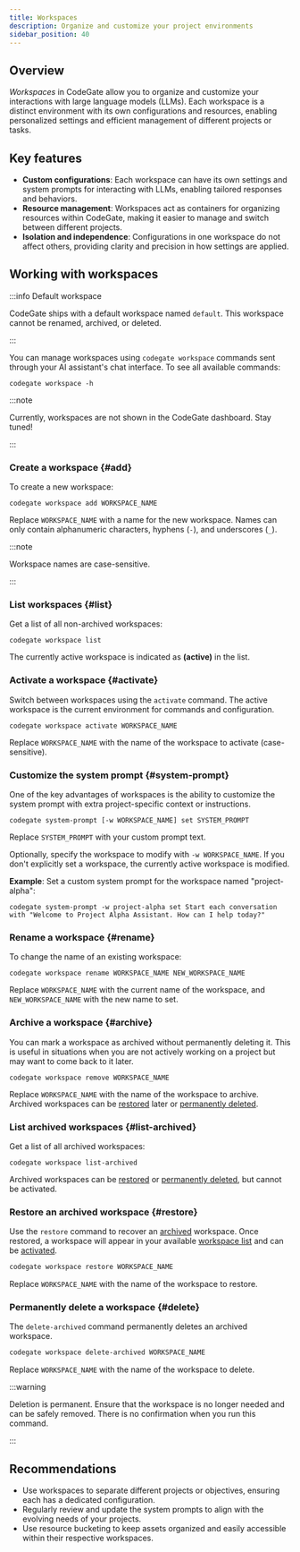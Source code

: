 ```yaml
---
title: Workspaces
description: Organize and customize your project environments
sidebar_position: 40
---
```


## Overview

_Workspaces_ in CodeGate allow you to organize and customize your interactions
with large language models (LLMs). Each workspace is a distinct environment with
its own configurations and resources, enabling personalized settings and
efficient management of different projects or tasks.

## Key features

- **Custom configurations**: Each workspace can have its own settings and system
  prompts for interacting with LLMs, enabling tailored responses and behaviors.
- **Resource management**: Workspaces act as containers for organizing resources
  within CodeGate, making it easier to manage and switch between different
  projects.
- **Isolation and independence**: Configurations in one workspace do not affect
  others, providing clarity and precision in how settings are applied.

## Working with workspaces

:::info Default workspace

CodeGate ships with a default workspace named `default`. This workspace cannot
be renamed, archived, or deleted.

:::

You can manage workspaces using `codegate workspace` commands sent through your
AI assistant's chat interface. To see all available commands:

```plain
codegate workspace -h
```

:::note

Currently, workspaces are not shown in the CodeGate dashboard. Stay tuned!

:::

### Create a workspace {#add}

To create a new workspace:

```plain
codegate workspace add WORKSPACE_NAME
```

Replace `WORKSPACE_NAME` with a name for the new workspace. Names can only
contain alphanumeric characters, hyphens (`-`), and underscores (`_`).

:::note

Workspace names are case-sensitive.

:::

### List workspaces {#list}

Get a list of all non-archived workspaces:

```plain
codegate workspace list
```

The currently active workspace is indicated as **(active)** in the list.

### Activate a workspace {#activate}

Switch between workspaces using the `activate` command. The active workspace is
the current environment for commands and configuration.

```plain
codegate workspace activate WORKSPACE_NAME
```

Replace `WORKSPACE_NAME` with the name of the workspace to activate
(case-sensitive).

### Customize the system prompt {#system-prompt}

One of the key advantages of workspaces is the ability to customize the system
prompt with extra project-specific context or instructions.

```plain
codegate system-prompt [-w WORKSPACE_NAME] set SYSTEM_PROMPT
```

Replace `SYSTEM_PROMPT` with your custom prompt text.

Optionally, specify the workspace to modify with `-w WORKSPACE_NAME`. If you
don't explicitly set a workspace, the currently active workspace is modified.

**Example**: Set a custom system prompt for the workspace named "project-alpha":

```plain
codegate system-prompt -w project-alpha set Start each conversation with "Welcome to Project Alpha Assistant. How can I help today?"
```

### Rename a workspace {#rename}

To change the name of an existing workspace:

```plain
codegate workspace rename WORKSPACE_NAME NEW_WORKSPACE_NAME
```

Replace `WORKSPACE_NAME` with the current name of the workspace, and
`NEW_WORKSPACE_NAME` with the new name to set.

### Archive a workspace {#archive}

You can mark a workspace as archived without permanently deleting it. This is
useful in situations when you are not actively working on a project but may want
to come back to it later.

```plain
codegate workspace remove WORKSPACE_NAME
```

Replace `WORKSPACE_NAME` with the name of the workspace to archive. Archived
workspaces can be [restored](#restore) later or [permanently deleted](#delete).

### List archived workspaces {#list-archived}

Get a list of all archived workspaces:

```plain
codegate workspace list-archived
```

Archived workspaces can be [restored](#restore) or
[permanently deleted](#delete), but cannot be activated.

### Restore an archived workspace {#restore}

Use the `restore` command to recover an [archived](#archive) workspace. Once
restored, a workspace will appear in your available [workspace list](#list) and
can be [activated](#activate).

```bash
codegate workspace restore WORKSPACE_NAME
```

Replace `WORKSPACE_NAME` with the name of the workspace to restore.

### Permanently delete a workspace {#delete}

The `delete-archived` command permanently deletes an archived workspace.

```bash
codegate workspace delete-archived WORKSPACE_NAME
```

Replace `WORKSPACE_NAME` with the name of the workspace to delete.

:::warning

Deletion is permanent. Ensure that the workspace is no longer needed and can be
safely removed. There is no confirmation when you run this command.

:::

## Recommendations

- Use workspaces to separate different projects or objectives, ensuring each has
  a dedicated configuration.
- Regularly review and update the system prompts to align with the evolving
  needs of your projects.
- Use resource bucketing to keep assets organized and easily accessible within
  their respective workspaces.
